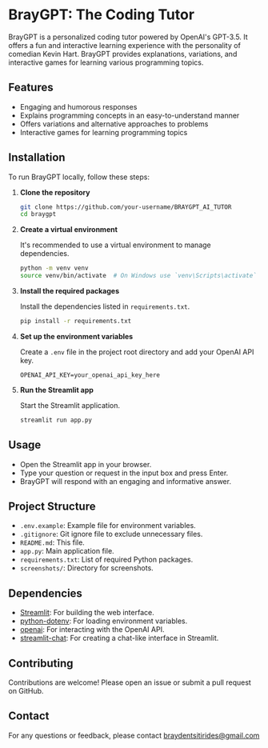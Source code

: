 # BrayGPT: The Coding Tutor

BrayGPT is a personalized coding tutor powered by OpenAI's GPT-3.5. It offers a fun and interactive learning experience with the personality of comedian Kevin Hart. BrayGPT provides explanations, variations, and interactive games for learning various programming topics.

## Features

- Engaging and humorous responses
- Explains programming concepts in an easy-to-understand manner
- Offers variations and alternative approaches to problems
- Interactive games for learning programming topics

## Installation

To run BrayGPT locally, follow these steps:

1. **Clone the repository**

    ```bash
    git clone https://github.com/your-username/BRAYGPT_AI_TUTOR
    cd braygpt
    ```

2. **Create a virtual environment**

    It's recommended to use a virtual environment to manage dependencies.

    ```bash
    python -m venv venv
    source venv/bin/activate  # On Windows use `venv\Scripts\activate`
    ```

3. **Install the required packages**

    Install the dependencies listed in `requirements.txt`.

    ```bash
    pip install -r requirements.txt
    ```

4. **Set up the environment variables**

    Create a `.env` file in the project root directory and add your OpenAI API key.

    ```env
    OPENAI_API_KEY=your_openai_api_key_here
    ```

5. **Run the Streamlit app**

    Start the Streamlit application.

    ```bash
    streamlit run app.py
    ```

## Usage

- Open the Streamlit app in your browser.
- Type your question or request in the input box and press Enter.
- BrayGPT will respond with an engaging and informative answer.

## Project Structure


- `.env.example`: Example file for environment variables.
- `.gitignore`: Git ignore file to exclude unnecessary files.
- `README.md`: This file.
- `app.py`: Main application file.
- `requirements.txt`: List of required Python packages.
- `screenshots/`: Directory for screenshots.

## Dependencies

- [Streamlit](https://streamlit.io/): For building the web interface.
- [python-dotenv](https://pypi.org/project/python-dotenv/): For loading environment variables.
- [openai](https://pypi.org/project/openai/): For interacting with the OpenAI API.
- [streamlit-chat](https://pypi.org/project/streamlit-chat/): For creating a chat-like interface in Streamlit.

## Contributing

Contributions are welcome! Please open an issue or submit a pull request on GitHub.

## Contact

For any questions or feedback, please contact braydentsitirides@gmail.com

